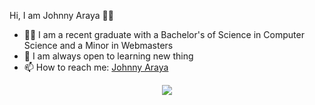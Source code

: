 

<!--
**jaraya77/jaraya77** is a ✨ _special_ ✨ repository because its `README.md` (this file) appears on your GitHub profile.

Here are some ideas to get you started:

- 🔭 I’m currently working on ...
- 🌱 I’m currently learning ...
- 👯 I’m looking to collaborate on ...
- 🤔 I’m looking for help with ...
- 💬 Ask me about ...
- 📫 How to reach me: ...
- 😄 Pronouns: ...
- ⚡ Fun fact: ...
-->


<hi align="center">Hi, I am Johnny Araya 🙋‍♂️

- 👨‍🎓 I am a recent graduate with a Bachelor's of Science in Computer Science and a Minor in Webmasters
- 🧠 I am always open to learning new thing
- 📫 How to reach me: <a href="https://www.linkedin.com/in/johnnyaraya/" target="_blank">Johnny Araya</a>

<p align='center'>
  <a href="https://www.linkedin.com/in/johnnyaraya/" target="_blank"><img src=" https://cdn.jsdelivr.net/npm/simple-icons@v3/icons/linkedin.svg" hight="30" width=:30></a>
  </p>
